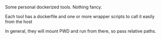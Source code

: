 Some personal dockerized tools. Nothing fancy.

Each tool has a dockerfile and one or more wrapper scripts to call it easily from the host

In general, they will mount PWD and run from there, so pass relative paths.
